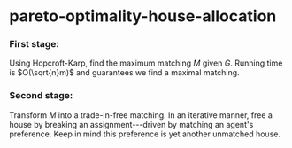 # pareto-optimality-house-allocation

### First stage: 
   Using Hopcroft-Karp, find the maximum matching $M$ given $G$. Running time is $O(\sqrt{n}m)$ and guarantees we find a maximal matching. 


### Second stage:

   Transform $M$ into a trade-in-free matching. In an iterative manner, free a house by breaking an assignment---driven by matching an agent's preference. Keep in mind this preference is yet another unmatched house. 
